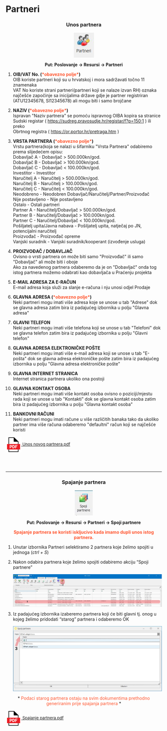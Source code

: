
# Partneri

### <p align=center>**Unos partnera**

<img src="../images/Partneri.JPG"
     alt="Partneri"
     style="display: block;
            margin-left: auto;
            margin-right: auto;" 
/>


**<p align=center>Put: Poslovanje → Resursi → Partneri**

1. **OIB/VAT No. (<span style="color: #ff5630">\*obavezno polje\*</span>)**     
OIB koriste partneri koji su u hrvatskoj i mora sadržavati točno 11 znamenaka  
VAT No koriste strani partneri(partneri koji se nalaze izvan RH) oznaka najčešće započinje sa inicijalima države gdje je partner registriran (ATU12345678, SI12345678) ali mogu biti i samo brojčane

2. **NAZIV (<span style="color: #ff5630">\*obavezno polje\*</span>)**   
Ispravan "Naziv partnera" se pomoću ispravnog OIBA kopira sa stranice  
Sudski registar ( <span style="color: #0052cc">https://sudreg.pravosudje.hr/registar/f?p=150:1</span> ) ili preko  
Obrtnog registra ( <span style="color: #0052cc">https://or.portor.hr/pretraga.htm</span> )

3. **VRSTA PARTNERA (<span style="color: #ff5630">\*obavezno polje\*</span>)**  
Vrstu partnera(koja se nalazi u šifarniku "Vrsta Partnera" odabiremo prema slijedećem opisu:  
Dobavljač A - Dobavljač > 500.000kn/god.  
Dobavljač B - Dobavljač > 100.000kn/god.  
Dobavljač C - Dobavljač < 100.000kn/god.  
Investitor - Investitor  
Naručitelj A - Naručitelj > 500.000kn/god.  
Naručitelj B - Naručitelj > 100.000kn/god.  
Naručitelj C - Naručitelj < 100.000kn/god.  
Neodobreno - Neodobren Dobavljač/Naručitelj/Partner/Proizvođač  
Nije postavljeno - Nije postavljeno  
Ostalo - Ostali partneri  
Partner A - Naručitelj/Dobavljač > 500.000kn/god.  
Partner B - Naručitelj/Dobavljač > 100.000kn/god.  
Partner C - Naručitelj/Dobavljač < 100.000kn/god.  
Pošiljatelj upita/Javna nabava - Pošiljatelj upita, natječaj po JN, potencijalni naručitelj  
Proizvođač - Proizvođač opreme  
Vanjski suradnik - Vanjski suradnik/kooperant (izvođenje usluga)  

4. **PROIZVOĐAČ / DOBAVLJAČ**   
Ovisno o vrsti partnera on može biti samo "Proizvođač" ili samo "Dobavljač" ali može biti i oboje   
Ako za navedenog partnera odaberemo da je on "Dobavljač" onda tog istog partnera možemo odabrati kao dobavljača u Praćenju projekta

5. **E-MAIL ADRESA ZA E-RAČUN**     
E-mail adresa koja služi za slanje e-računa i nju unosi odjel Prodaje

6. **GLAVNA ADRESA (<span style="color: #ff5630">\*obavezno polje\*</span>)**    
Neki partneri mogu imati više adresa koje se unose u tab "Adrese" dok se glavna adresa zatim bira iz padajućeg izbornika u polju "Glavna adresa"

7. **GLAVNI TELEFON**   
Neki partneri mogu imati više telefona koji se unose u tab "Telefoni" dok se glavna telefon zatim bira iz padajućeg izbornika u polju "Glavni telefon"

8. **GLAVNA ADRESA ELEKTRONIČKE POŠTE**     
Neki partneri mogu imati više e-mail adresa koji se unose u tab "E-pošta" dok se glavna adresa elektroničke pošte zatim bira iz padajućeg izbornika u polju "Glavna adresa elektroničke pošte"

9. **GLAVNA INTERNET STRANICA**     
Internet stranica partnera ukoliko ona postoji

10. **GLAVNA KONTAKT OSOBA**        
Neki partneri mogu imati više kontakt osoba ovisno o poziciji/mjestu rada koji se unose u tab "Kontakti" dok se glavna kontakt osoba zatim bira iz padajućeg izbornika u polju "Glavna kontakt osoba"

11. **BANKOVNI RAČUNI**     
Neki partneri mogu imati račune u više različitih banaka tako da ukoliko partner ima više računa odaberemo "defaultni" račun koji se najčešće koristi  

<a href="../documents/Unos novog partnera.pdf" target="_blank">
    <img src="../images/pdf.png" alt="Download link Unos novog partnera.pdf" style="width:50px;height:50px;vertical-align:middle">
    <font size="2">Unos novog partnera.pdf</font>
</a>

<br></br>
- - -

### <p align=center>**Spajanje partnera**

<img src="../images/spojiPartnere.jpg"
     alt="Spoji partnere"
     style="display: block;
            margin-left: auto;
            margin-right: auto;" 
/>


**<p align=center>Put: Poslovanje → Resursi → Partneri → Spoji partnere**  

**<p align=center><span style="color: #ff5630">Spajanje partnera se koristi iskljucivo kada imamo dupli unos istog partnera.</span></p>**


1. Unutar izbornika Partneri selektiramo 2 partnera koje želimo spojiti u jednoga (*ctrl + S*)

2. Nakon odabira partnera koje želimo spojiti odabiremo akciju “Spoji partnere”  

    <img src="../images/spojiPartnere1.png"
        alt="Spoji partnere"
        style="display: block;
                margin-left: auto;
                margin-right: auto;" 
    />  

3. Iz padajućeg izbornika izaberemo partnera koji će biti glavni tj. onog u kojeg želimo pridodati “starog” partnera i odaberemo OK

    <img src="../images/spojiPartnere2.png"
        alt="Spoji partnere"
        style="display: block;
            margin-left: auto;
            margin-right: auto;" 
    />

<p align=center> * <span style="color:#ff5630">Podaci starog partnera ostaju na svim dokumentima prethodno generiranim prije spajanja partnera</span> *</p>

<a href="../documents/Spajanje partnera.pdf" target="_blank">
    <img src="../images/pdf.png" alt="Download link Spajanje partnera.pdf" style="vertical-align:middle;width:50px;height:50px;">
    <font size="2">Spajanje partnera.pdf</font>
</a>


<br></br><br></br>